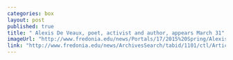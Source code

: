```yaml
---
categories: box
layout: post
published: true
title: " Alexis De Veaux, poet, activist and author, appears March 31"
imageUrl: "http://www.fredonia.edu/news/Portals/17/2015%20Spring/Alexis-D-photo-for-web.jpg"
link: "http://www.fredonia.edu/news/ArchivesSearch/tabid/1101/ctl/ArticleView/mid/1878/articleId/5246/Herstory_Month_hosted_by_Womens_Student_Union.aspx"
---
```



